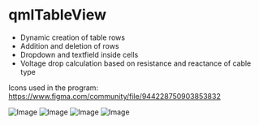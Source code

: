 # qmlTableView

- Dynamic creation of table rows
- Addition and deletion of rows
- Dropdown and textfield inside cells
- Voltage drop calculation based on resistance and reactance of cable type

Icons used in the program: https://www.figma.com/community/file/944228750903853832

![Image](https://github.com/user-attachments/assets/c2a0c939-105b-4cb5-9e30-a31a8e7ae2eb)
![Image](https://github.com/user-attachments/assets/a0e3b5b6-f4b4-454a-8bd6-23f29f521686)
![Image](https://github.com/user-attachments/assets/04bacd55-b5bf-4224-bf21-905356c380d3)
![Image](https://github.com/user-attachments/assets/cd549939-6bf0-41da-abc6-857256ca8607)